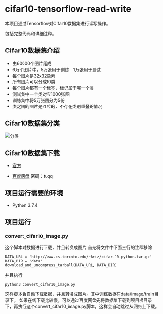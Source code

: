 # cifar10-tensorflow-read-write
本项目通过Tensorflow对Cifar10数据集进行读写操作。

包括完整代码和详细注释。

## Cifar10数据集介绍
- 由60000个图片组成
- 6万个图片中，5万张用于训练，1万张用于测试
- 每个图片是32x32像素
- 所有图片可以分成10类
- 每个图片都有一个标签，标记属于哪一个类
- 测试集中一个类对应1000张图
- 训练集中将5万张图分为5份
- 类之间的图片是互斥的，不存在类别重叠的情况

## Cifar10数据集分类
![分类](http://aichenwei.oss-ap-southeast-1.aliyuncs.com/github/cifar10.png)

## Cifar10数据集下载
- [官方](http://www.cs.toronto.edu/~kriz/cifar-10-python.tar.gz)

- [百度网盘](https://pan.baidu.com/s/1AwQUx_KukoScbqlbF_IS-w?_blank) 
    密码：tuqq

## 项目运行需要的环境
- Python 3.7.4

## 项目运行
### convert_cifar10_image.py
这个脚本对数据进行下载，并且转换成图片
首先将文件中下面三行的注释移除
```shell script
DATA_URL = 'http://www.cs.toronto.edu/~kriz/cifar-10-python.tar.gz'
DATA_DIR = 'data'
download_and_uncompress_tarball(DATA_URL, DATA_DIR)
```
并且执行
```shell script
python3 convert_cifar10_image.py
```
这样脚本会自动下载数据，并且转换成图片。其中训练数据在data/image/train目录下。
如果在线下载比较慢，可以通过百度网盘先将数据集下载到项目根目录下，再执行这个convert_cifar10_image.py脚本，这样会自动跳过从网络上下载。